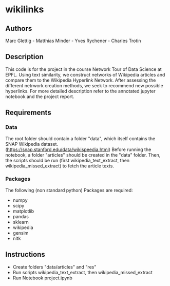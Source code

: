 # wikilinks
## Authors
Marc Glettig - Matthias Minder - Yves Rychener - Charles Trotin

## Description
This code is for the project in the course Network Tour of Data Science at EPFL. 
Using text similarity, we construct networks of Wikipedia articles and compare them to the Wikipedia Hyperlink Network. 
After assessing the different netrwork creation methods, we seek to recommend new possible hyperlinks. For more detailed description refer to the annotated jupyter notebook and the project report.

## Requirements
### Data
The root folder should contain a folder "data", which itself contains the SNAP Wikipedia dataset. <br>
(https://snap.stanford.edu/data/wikispeedia.html)
Before running the notebook, a folder "articles" should be created in the "data" folder. Then, the scripts should be run (first wikipedia_text_extract, then wikipedia_missed_extract) to fetch the article texts.
### Packages
The following (non standard python) Packages are required:
- numpy
- scipy
- matplotlib
- pandas
- sklearn
- wikipedia
- gensim
- nltk

## Instructions
- Create folders "data/articles" and "res"
- Run scripts wikipedia_text_extract, then wikipedia_missed_extract
- Run Notebook project.ipynb

